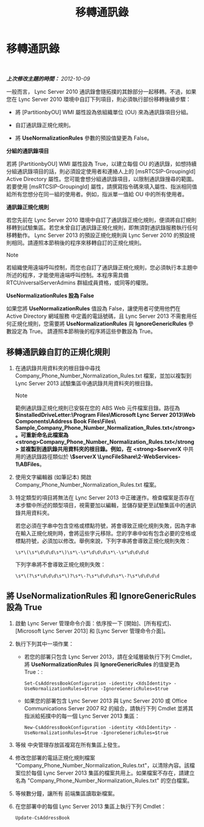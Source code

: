 ﻿---
title: 移轉通訊錄
TOCTitle: 移轉通訊錄
ms:assetid: ac7f0f39-4c6d-4702-8e25-93a73e3d800f
ms:mtpsurl: https://technet.microsoft.com/zh-tw/library/JJ205160(v=OCS.15)
ms:contentKeyID: 49291993
ms.date: 08/10/2015
mtps_version: v=OCS.15
ms.translationtype: HT
---

# 移轉通訊錄

 

_**上次修改主題的時間：** 2012-10-09_

一般而言， Lync Server 2010 通訊錄會隨拓撲的其餘部分一起移轉。不過，如果您在 Lync Server 2010 環境中自訂下列項目，則必須執行部份移轉後續步驟：

  - 將 \[PartitionbyOU\] WMI 屬性設為依組織單位 (OU) 來為通訊錄項目分組。

  - 自訂通訊錄正規化規則。

  - 將 **UseNormalizationRules** 參數的預設值變更為 False。

**分組的通訊錄項目**

若將 \[PartitionbyOU\] WMI 屬性設為 True，以建立每個 OU 的通訊錄，如想持續分組通訊錄項目的話，則必須設定使用者和連絡人上的 \[msRTCSIP-GroupingId\] Active Directory 屬性。您可能會想分組通訊錄項目，以限制通訊錄搜尋的範圍。若要使用 \[msRTCSIP-GroupingId\] 屬性，請撰寫指令碼來填入屬性、指派相同值給所有您想分在同一組的使用者。例如，指派單一值給 OU 中的所有使用者。

**通訊錄正規化規則**

若您先前在 Lync Server 2010 環境中自訂了通訊錄正規化規則，便須將自訂規則移轉到試驗集區。若您未曾自訂通訊錄正規化規則，即無須對通訊錄服務執行任何移轉動作。 Lync Server 2013 的預設正規化規則與 Lync Server 2010 的預設規則相同。請遵照本節稍後的程序來移轉自訂的正規化規則。

> [!NOTE]  
> 若組織使用遠端呼叫控制，而您也自訂了通訊錄正規化規則，您必須執行本主題中所述的程序，才能使用遠端呼叫控制。本程序需具備 RTCUniversalServerAdmins 群組成員資格，或同等的權限。



**UseNormalizationRules 設為 False**

如果您將 **UseNormalizationRules** 值設為 False，讓使用者可使用他們在 Active Directory 網域服務 中定義的電話號碼，且 Lync Server 2013 不需套用任何正規化規則，您需要將 **UseNormalizationRules** 與 **IgnoreGenericRules** 參數設定為 True。 請遵照本節稍後的程序將這些參數設為 True。

## 移轉通訊錄自訂的正規化規則

1.  在通訊錄共用資料夾的根目錄中尋找 Company\_Phone\_Number\_Normalization\_Rules.txt 檔案，並加以複製到 Lync Server 2013 試驗集區中通訊錄共用資料夾的根目錄。
    
    > [!NOTE]  
    > 範例通訊錄正規化規則已安裝在您的 ABS Web 元件檔案目錄。路徑為 <strong>$installedDriveLetter:\Program Files\Microsoft Lync Server 2013\Web Components\Address Book Files\Files\ Sample_Company_Phone_Number_Normalization_Rules.txt</strong>。可重新命名此檔案為  <strong>Company_Phone_Number_Normalization_Rules.txt</strong> 並複製到通訊錄共用資料夾的根目錄。例如，在 <strong>$serverX</strong> 中共用的通訊錄路徑類似於 <strong>\\$serverX \LyncFileShare\2-WebServices-1\ABFiles</strong>。
    


2.  使用文字編輯器 (如筆記本) 開啟 Company\_Phone\_Number\_Normalization\_Rules.txt 檔案。

3.  特定類型的項目將無法在 Lync Server 2013 中正確運作。檢查檔案是否存在本步驟中所述的類型項目，視需要加以編輯，並儲存變更至試驗集區中的通訊錄共用資料夾。
    
    若您必須在字串中包含空格或標點符號，將會導致正規化規則失敗，因為字串在輸入正規化規則時，會將這些字元移除。您的字串中如有包含必要的空格或標點符號，必須加以修改。舉例來說，下列字串將會導致正規化規則失敗：
    
        \s*\(\s*\d\d\d\s*\)\s*\-\s*\d\d\d\s*\-\s*\d\d\d\d
    
    下列字串將不會導致正規化規則失敗：
    
        \s*\(?\s*\d\d\d\s*\)?\s*\-?\s*\d\d\d\s*\-?\s*\d\d\d\d

## 將 UseNormalizationRules 和 IgnoreGenericRules 設為 True

1.  啟動 Lync Server 管理命令介面：依序按一下 \[開始\]、\[所有程式\]、\[Microsoft Lync Server 2013\] 和 \[Lync Server 管理命令介面\]。

2.  執行下列其中一項作業：
    
      - 若您的部署只包含 Lync Server 2013，請在全域層級執行下列 Cmdlet，將 **UseNormalizationRules** 與 **IgnoreGenericRules** 的值變更為 True：:
        
            Set-CsAddressBookConfiguration -identity <XdsIdentity> -UseNormalizationRules=$true -IgnoreGenericRules=$true
    
      - 如果您的部署包含 Lync Server 2013 與 Lync Server 2010 或 Office Communications Server 2007 R2 的組合，請執行下列 Cmdlet 並將其指派給拓撲中的每一個 Lync Server 2013 集區：
        
            New-CsAddressBookConfiguration -identity <XdsIdentity> -UseNormalizationRules=$true -IgnoreGenericRules=$true

3.  等候 中央管理存放區複寫在所有集區上發生。

4.  修改您部署的電話正規化規則檔案 "Company\_Phone\_Number\_Normalization\_Rules.txt"，以清除內容。該檔案位於每個 Lync Server 2013 集區的檔案共用上。如果檔案不存在，請建立名為 "Company\_Phone\_Number\_Normalization\_Rules.txt" 的空白檔案。

5.  等候數分鐘，讓所有 前端集區讀取新檔案。

6.  在您部署中的每個 Lync Server 2013 集區上執行下列 Cmdlet：
    
        Update-CsAddressBook

